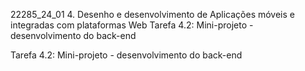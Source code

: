 22285_24_01
4. Desenho e desenvolvimento de Aplicações móveis e integradas com plataformas Web
Tarefa 4.2: Mini-projeto - desenvolvimento do back-end

Tarefa 4.2: Mini-projeto - desenvolvimento do back-end

